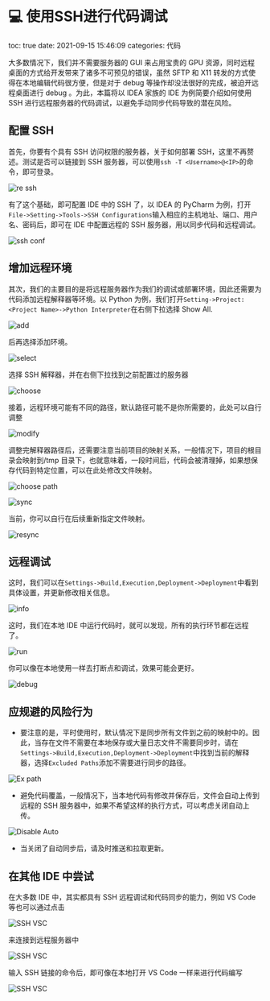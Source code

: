 # :computer: 使用SSH进行代码调试
toc: true
date: 2021-09-15 15:46:09
categories: 代码


大多数情况下，我们并不需要服务器的 GUI 来占用宝贵的 GPU 资源，同时远程桌面的方式给开发带来了诸多不可预见的错误，虽然 SFTP 和 X11 转发的方式使得在本地编辑代码很方便，但是对于 debug 等操作却没法很好的完成，被迫开远程桌面进行 debug 。为此，本篇将以 IDEA 家族的 IDE 为例简要介绍如何使用 SSH 进行远程服务器的代码调试，以避免手动同步代码导致的潜在风险。

<!-- more -->

## 配置 SSH

首先，你要有个具有 SSH 访问权限的服务器，关于如何部署 SSH，这里不再赘述。测试是否可以链接到 SSH 服务器，可以使用`ssh -T <Username>@<IP>`的命令，即可登录。

![re ssh](https://raw.githubusercontent.com/Waynehfut/blog/img/img20210915164533.png)

有了这个基础，即可配置 IDE 中的 SSH 了，以 IDEA 的 PyCharm 为例，打开`File->Setting->Tools->SSH Configurations`输入相应的主机地址、端口、用户名、密码后，即可在 IDE 中配置远程的 SSH 服务器，用以同步代码和远程调试。

![ssh conf](https://raw.githubusercontent.com/Waynehfut/blog/img/img20210915164347.png)

## 增加远程环境

其次，我们的主要目的是将远程服务器作为我们的调试或部署环境，因此还需要为代码添加远程解释器等环境。以 Python 为例，我们打开`Setting->Project:<Project Name>->Python Interpreter`在右侧下拉选择 Show All.

![add](https://raw.githubusercontent.com/Waynehfut/blog/img/img20210915165246.png)

后再选择添加环境。

![select](https://raw.githubusercontent.com/Waynehfut/blog/img/img20210915165327.png)

选择 SSH 解释器，并在右侧下拉找到之前配置过的服务器

![choose](https://raw.githubusercontent.com/Waynehfut/blog/img/img20210915165409.png)

接着，远程环境可能有不同的路径，默认路径可能不是你所需要的，此处可以自行调整

![modify](https://raw.githubusercontent.com/Waynehfut/blog/img/img20210915165522.png)

调整完解释器路径后，还需要注意当前项目的映射关系，一般情况下，项目的根目录会映射到/tmp 目录下，也就意味着，一段时间后，代码会被清理掉，如果想保存代码到特定位置，可以在此处修改文件映射。

![choose path](https://raw.githubusercontent.com/Waynehfut/blog/img/img20210915165651.png)

![sync](https://raw.githubusercontent.com/Waynehfut/blog/img/img20210915165849.png)

当前，你可以自行在后续重新指定文件映射。

![resync](https://raw.githubusercontent.com/Waynehfut/blog/img/img20210915165931.png)

## 远程调试

这时，我们可以在`Settings->Build,Execution,Deployment->Deployment`中看到具体设置，并更新修改相关信息。

![info](https://raw.githubusercontent.com/Waynehfut/blog/img/img20210915170056.png)

这时，我们在本地 IDE 中运行代码时，就可以发现，所有的执行环节都在远程了。

![run](https://raw.githubusercontent.com/Waynehfut/blog/img/img20210915170408.png)

你可以像在本地使用一样去打断点和调试，效果可能会更好。

![debug](https://raw.githubusercontent.com/Waynehfut/blog/img/img20210915170500.png)

## 应规避的风险行为

- 要注意的是，平时使用时，默认情况下是同步所有文件到之前的映射中的。因此，当存在文件不需要在本地保存或大量日志文件不需要同步时，请在`Settings->Build,Execution,Deployment->Deployment`中找到当前的解释器，选择`Excluded Paths`添加不需要进行同步的路径。

![Ex path](https://raw.githubusercontent.com/Waynehfut/blog/img/img20210915170623.png)

- 避免代码覆盖，一般情况下，当本地代码有修改并保存后，文件会自动上传到远程的 SSH 服务器中，如果不希望这样的执行方式，可以考虑关闭自动上传。

![Disable Auto](https://raw.githubusercontent.com/Waynehfut/blog/img/img20210915170737.png)

- 当关闭了自动同步后，请及时推送和拉取更新。

## 在其他 IDE 中尝试

在大多数 IDE 中，其实都具有 SSH 远程调试和代码同步的能力，例如 VS Code 等也可以通过点击

![SSH VSC](https://raw.githubusercontent.com/Waynehfut/blog/img/img20210915171048.png)

来连接到远程服务器中

![SSH VSC](https://raw.githubusercontent.com/Waynehfut/blog/img/img20210915171121.png)

输入 SSH 链接的命令后，即可像在本地打开 VS Code 一样来进行代码编写

![SSH VSC](https://raw.githubusercontent.com/Waynehfut/blog/img/img20210915171241.png)
